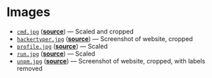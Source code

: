 # Images

*   [`cmd.jpg`](cmd.jpg)
    ([**source**](https://moodle.cmd.hva.nl/mod/page/view.php?id=1746))
    — Scaled and cropped
*   [`hackertyper.jpg`](hackertyper.jpg)
    ([**source**](http://hackertyper.net))
    — Screenshot of website, cropped
*   [`profile.jpg`](profile.jpg)
    ([**source**](https://unsplash.com/photos/i6LqbzXqy2A))
    — Scaled
*   [`run.jpg`](run.jpg)
    ([**source**](https://unsplash.com/photos/Zp-wTck-3Zw))
    — Scaled
*   [`unpm.jpg`](unpm.jpg)
    ([**source**](https://unpm.nodesource.com))
    — Screenshot of website, cropped, with labels removed
